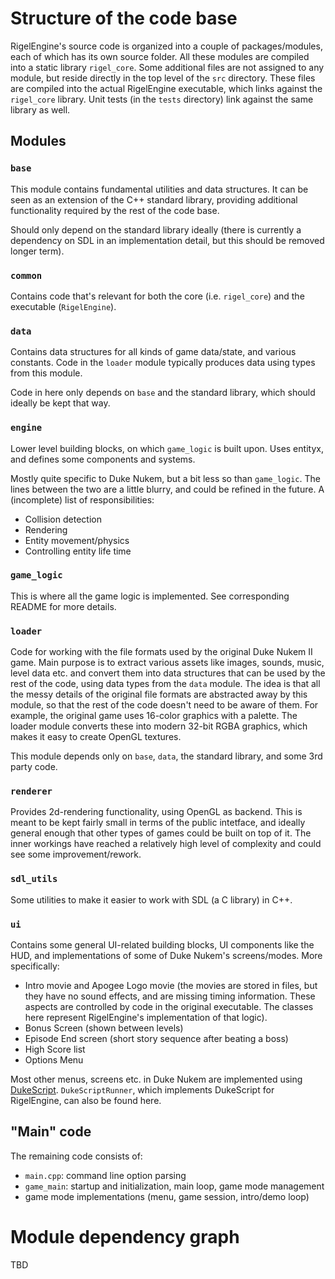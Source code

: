 # Structure of the code base

RigelEngine's source code is organized into a couple of packages/modules, each of which has its own
source folder. All these modules are compiled into a static library
`rigel_core`. Some additional files are not assigned to any module,
but reside directly in the top level of the `src` directory. These
files are compiled into the actual RigelEngine executable, which
links against the `rigel_core` library. Unit tests (in the `tests` directory) link against
the same library as well.

## Modules

### `base`

This module contains fundamental utilities and data structures. It can
be seen as an extension of the C++ standard library, providing additional functionality
required by the rest of the code base.

Should only depend on the standard library ideally (there is currently a dependency on SDL
in an implementation detail, but this should be removed longer term).

### `common`

Contains code that's relevant for both the core (i.e. `rigel_core`) and the executable (`RigelEngine`).

### `data`

Contains data structures for all kinds of game data/state, and various constants. Code in the
`loader` module typically produces data using types from this module.

Code in here only depends on `base` and the standard library, which should ideally be kept that way.

### `engine`

Lower level building blocks, on which `game_logic` is built upon. Uses entityx,
and defines some components and systems.

Mostly quite specific to Duke Nukem, but a bit less so than `game_logic`. The lines between the two are a little
blurry, and could be refined in the future. A (incomplete) list of responsibilities:

* Collision detection
* Rendering
* Entity movement/physics
* Controlling entity life time

### `game_logic`

This is where all the game logic is implemented. See corresponding README for more
details.

### `loader`

Code for working with the file formats used by the original Duke Nukem II game. Main purpose is to
extract various assets like images, sounds, music, level data etc. and convert them into data structures
that can be used by the rest of the code, using data types from the `data` module. The idea is that all
the messy details of the original file formats are abstracted away by this module, so that the rest of the
code doesn't need to be aware of them. For example, the original game uses 16-color graphics with a palette.
The loader module converts these into modern 32-bit RGBA graphics, which makes it easy to
create OpenGL textures.

This module depends only on `base`, `data`, the standard library, and some 3rd party code.

### `renderer`

Provides 2d-rendering functionality, using OpenGL as backend. This is meant
to be kept fairly small in terms of the public intetface, and ideally general enough
that other types of games could be built on top of it. The inner workings have
reached a relatively high level of complexity and could see some improvement/rework.

### `sdl_utils`

Some utilities to make it easier to work with SDL (a C library) in C++.

### `ui`

Contains some general UI-related building blocks, UI components like the HUD, and implementations of some of Duke Nukem's screens/modes. More specifically:

* Intro movie and Apogee Logo movie (the movies are stored in files, but they have no sound effects, and are missing timing information. These aspects are controlled by code in the original executable. The classes here represent RigelEngine's implementation of that logic).
* Bonus Screen (shown between levels)
* Episode End screen (short story sequence after beating a boss)
* High Score list
* Options Menu

Most other menus, screens etc. in Duke Nukem are implemented using [DukeScript](https://github.com/lethal-guitar/RigelEngine/wiki/DukeScript). `DukeScriptRunner`, which implements DukeScript for RigelEngine, can also be found here.

## "Main" code

The remaining code consists of:
* `main.cpp`: command line option parsing
* `game_main`: startup and initialization, main loop, game mode management
* game mode implementations (menu, game session, intro/demo loop)


# Module dependency graph

TBD
